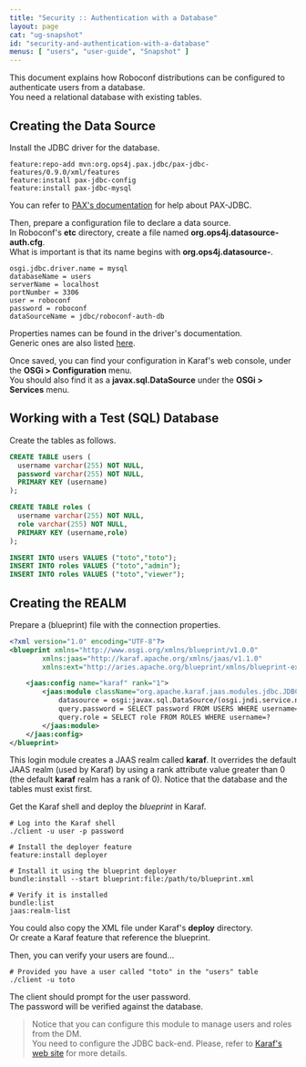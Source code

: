 ```yaml
---
title: "Security :: Authentication with a Database"
layout: page
cat: "ug-snapshot"
id: "security-and-authentication-with-a-database"
menus: [ "users", "user-guide", "Snapshot" ]
---
```


This document explains how Roboconf distributions can be configured to authenticate users from a database.  
You need a relational database with existing tables.


## Creating the Data Source

Install the JDBC driver for the database.  

```
feature:repo-add mvn:org.ops4j.pax.jdbc/pax-jdbc-features/0.9.0/xml/features
feature:install pax-jdbc-config
feature:install pax-jdbc-mysql
```

You can refer to [PAX's documentation](https://ops4j1.jira.com/wiki/display/PAXJDBC/Documentation) for help about PAX-JDBC.

Then, prepare a configuration file to declare a data source.  
In Roboconf's **etc** directory, create a file named **org.ops4j.datasource-auth.cfg**.  
What is important is that its name begins with **org.ops4j.datasource-**.

```
osgi.jdbc.driver.name = mysql
databaseName = users
serverName = localhost
portNumber = 3306
user = roboconf
password = roboconf
dataSourceName = jdbc/roboconf-auth-db
```

Properties names can be found in the driver's documentation.  
Generic ones are also listed [here](https://osgi.org/javadoc/r4v43/cmpn/org/osgi/service/jdbc/DataSourceFactory.html).

Once saved, you can find your configuration in Karaf's web console, under the **OSGi &gt; Configuration** menu.  
You should also find it as a **javax.sql.DataSource** under the **OSGi &gt; Services** menu.


## Working with a Test (SQL) Database

Create the tables as follows.

```sql
CREATE TABLE users (
  username varchar(255) NOT NULL,
  password varchar(255) NOT NULL,
  PRIMARY KEY (username)
);

CREATE TABLE roles (
  username varchar(255) NOT NULL,
  role varchar(255) NOT NULL,
  PRIMARY KEY (username,role)
);

INSERT INTO users VALUES ("toto","toto");
INSERT INTO roles VALUES ("toto","admin");
INSERT INTO roles VALUES ("toto","viewer");
```
 

## Creating the REALM

Prepare a (blueprint) file with the connection properties.

```xml
<?xml version="1.0" encoding="UTF-8"?>
<blueprint xmlns="http://www.osgi.org/xmlns/blueprint/v1.0.0"
		xmlns:jaas="http://karaf.apache.org/xmlns/jaas/v1.1.0"
		xmlns:ext="http://aries.apache.org/blueprint/xmlns/blueprint-ext/v1.0.0">

	<jaas:config name="karaf" rank="1">
		<jaas:module className="org.apache.karaf.jaas.modules.jdbc.JDBCLoginModule" flags="required">
			datasource = osgi:javax.sql.DataSource/(osgi.jndi.service.name=jdbc/roboconf-auth-db)
			query.password = SELECT password FROM USERS WHERE username=?
			query.role = SELECT role FROM ROLES WHERE username=?
		</jaas:module>
	</jaas:config>
</blueprint>
```

This login module creates a JAAS realm called **karaf**. It overrides the default JAAS realm (used by Karaf)
by using a rank attribute value greater than 0 (the default **karaf** realm has a rank of 0).
Notice that the database and the tables must exist first.

Get the Karaf shell and deploy the *blueprint* in Karaf.  

```properties
# Log into the Karaf shell
./client -u user -p password

# Install the deployer feature
feature:install deployer

# Install it using the blueprint deployer
bundle:install --start blueprint:file:/path/to/blueprint.xml

# Verify it is installed
bundle:list
jaas:realm-list
```

You could also copy the XML file under Karaf's **deploy** directory.  
Or create a Karaf feature that reference the blueprint.

Then, you can verify your users are found...

```properties
# Provided you have a user called "toto" in the "users" table
./client -u toto
```

The client should prompt for the user password.  
The password will be verified against the database.

> Notice that you can configure this module to manage users and roles from the DM.  
> You need to configure the JDBC back-end. Please, refer to 
> [Karaf's web site](https://karaf.apache.org/manual/latest/#_available_realm_and_login_modules) for more details.

